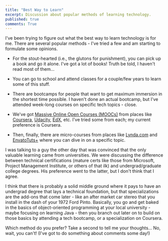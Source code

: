 ```yaml
---
title: "Best Way to Learn"
excerpt: Discussion about popular methods of learning technology. 
published: true
comments: True
---
```

I've been trying to figure out what the best way to learn technology is for me. There are several popular methods - I've tried a few and am starting to formulate some opinions. 

- For the stout-hearted (i.e., the glutons for punishment), you can pick up a book and go it alone. I've got a lot of books! Truth be told, I haven't read most of them... 
 
- You can go to school and attend classes for a couple/few years to learn some of this stuff. 

- There are bootcamps for people that want to get maximum immersion in the shortest time possible. I haven't done an actual bootcamp, but I've attended week-long courses on specific tech topics - close. 

- We've got [Massive Online Open Courses (MOOCs)](https://en.wikipedia.org/wiki/Massive_open_online_course) from places like [Coursera](https://www.coursera.org/), [Udacity](https://www.udacity.com/), [EdX](https://www.edx.org/), etc. I've tried some from each; my current preference is Coursera. 

- Then, finally, there are micro-courses from places like [Lynda.com](https://www.lynda.com/) and [EnvatoTuts+](https://tutsplus.com/) where you can dive in on a specific topic. 


I was talking to  a guy the other day that was convinced that the only valuable learning came from universities. We were discussing the difference between technical certifications (mature certs like those from Microsoft, Project Management Institute, or others of that ilk) and undergrad/graduate college degrees. His preference went to the latter, but I don't think that I agree. 

I think that there is probably a solid middle ground where it pays to have an undergrad degree that lays a technical foundation, but that specializations are the add-ons that come later - like an after market car stereo that you install in the dash of your 1972 Ford Pinto. Basically, you go and get baked in the basics of object-oriented programming at your local university - maybe focusing on learning Java - then you branch out later on to build on those basics by attending a tech bootcamp, or a specialization on Coursera. 

Which method do you prefer? Take a second to tell me your thoughts... No, wait, you can't! (I've got to do something about comments some day!)


